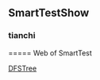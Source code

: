 ## SmartTestShow
### tianchi

=====
Web of SmartTest

[DFSTree](http://itanch.github.io/SmartTestShow/)
